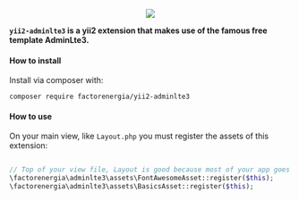 
<p align="center">
  <img src="https://www.factorenergia.com/wp-content/themes/factorenergia/images/logo.png">
</p>

**``yii2-adminlte3`` is a yii2 extension that makes use of the famous free  template AdminLte3.**

#### How to install

Install via composer with:

```
composer require factorenergia/yii2-adminlte3

```
#### How to use
On your main view, like `Layout.php` you must register the assets of this extension:

```php

// Top of your view file, Layout is good because most of your app goes inside of it
\factorenergia\adminlte3\assets\FontAwesomeAsset::register($this);
\factorenergia\adminlte3\assets\BasicsAsset::register($this);

```
